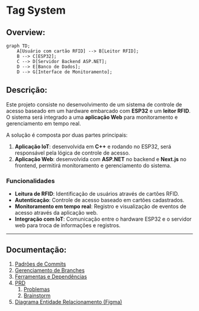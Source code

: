# **Tag System**

## Overview:

```mermaid
graph TD;
    A[Usuário com cartão RFID] --> B[Leitor RFID];
    B --> C[ESP32];
    C --> D[Servidor Backend ASP.NET];
    D --> E[Banco de Dados];
    D --> G[Interface de Monitoramento];
```

## Descrição:

Este projeto consiste no desenvolvimento de um sistema de controle de acesso baseado em um hardware embarcado com **ESP32** e um **leitor RFID**. O sistema será integrado a uma **aplicação Web** para monitoramento e gerenciamento em tempo real.

A solução é composta por duas partes principais:
1. **Aplicação IoT**: desenvolvida em **C++** e rodando no ESP32, será responsável pela lógica de controle de acesso.
2. **Aplicação Web**: desenvolvida com **ASP.NET** no backend e **Next.js** no frontend, permitirá monitoramento e gerenciamento do sistema.

### Funcionalidades

- **Leitura de RFID**: Identificação de usuários através de cartões RFID.
- **Autenticação**: Controle de acesso baseado em cartões cadastrados.
- **Monitoramento em tempo real**: Registro e visualização de eventos de acesso através da aplicação web.
- **Integração com IoT**: Comunicação entre o hardware ESP32 e o servidor web para troca de informações e registros.

----

## Documentação:

1. [Padrões de Commits](docs/commit-patterns.md)  
2. [Gerenciamento de Branches](/docs/branch-management.md)
3. [Ferramentas e Dependências](/docs/tools-and-dependencies.md)
4. [PRD](/docs/prd/prd.md)  
    1. [Problemas](/docs/prd/problems.md)  
    2. [Brainstorm](/docs/prd/brainstorm.md)  
5. [Diagrama Entidade Relacionamento (Figma)](https://www.figma.com/design/3oB1nT9B4BTFo6LasEkG53/TAG-System---DER?node-id=86-813&t=wrFsvmaySl8aBn76-1)
<!-- 6. Preparar o ambiente para rodar a aplicação:  
    1. [Ubuntu WSL Terminal (Recomendado)](/docs/application-environment/ubuntu.md)
    2. [Windows Terminal](/docs/application-environment/windows.md) -->
